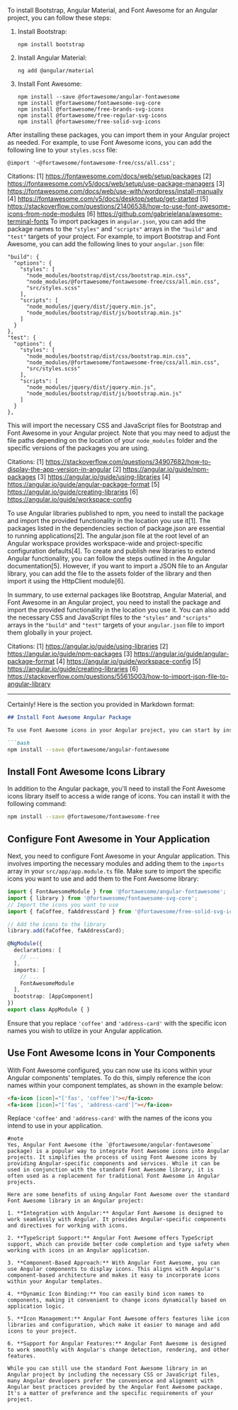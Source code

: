 To install Bootstrap, Angular Material, and Font Awesome for an Angular project, you can follow these steps:

1. Install Bootstrap:
   ```
   npm install bootstrap
   ```

2. Install Angular Material:
   ```
   ng add @angular/material
   ```

3. Install Font Awesome:
   ```
   npm install --save @fortawesome/angular-fontawesome
   npm install @fortawesome/fontawesome-svg-core
   npm install @fortawesome/free-brands-svg-icons
   npm install @fortawesome/free-regular-svg-icons
   npm install @fortawesome/free-solid-svg-icons
   ```

After installing these packages, you can import them in your Angular project as needed. For example, to use Font Awesome icons, you can add the following line to your `styles.scss` file:
```
@import '~@fortawesome/fontawesome-free/css/all.css';
```

Citations:
[1] https://fontawesome.com/docs/web/setup/packages
[2] https://fontawesome.com/v5/docs/web/setup/use-package-managers
[3] https://fontawesome.com/docs/web/use-with/wordpress/install-manually
[4] https://fontawesome.com/v5/docs/desktop/setup/get-started
[5] https://stackoverflow.com/questions/21406538/how-to-use-font-awesome-icons-from-node-modules
[6] https://github.com/gabrielelana/awesome-terminal-fonts
To import packages in `angular.json`, you can add the package names to the `"styles"` and `"scripts"` arrays in the `"build"` and `"test"` targets of your project. For example, to import Bootstrap and Font Awesome, you can add the following lines to your `angular.json` file:

```
"build": {
  "options": {
    "styles": [
      "node_modules/bootstrap/dist/css/bootstrap.min.css",
      "node_modules/@fortawesome/fontawesome-free/css/all.min.css",
      "src/styles.scss"
    ],
    "scripts": [
      "node_modules/jquery/dist/jquery.min.js",
      "node_modules/bootstrap/dist/js/bootstrap.min.js"
    ]
  }
},
"test": {
  "options": {
    "styles": [
      "node_modules/bootstrap/dist/css/bootstrap.min.css",
      "node_modules/@fortawesome/fontawesome-free/css/all.min.css",
      "src/styles.scss"
    ],
    "scripts": [
      "node_modules/jquery/dist/jquery.min.js",
      "node_modules/bootstrap/dist/js/bootstrap.min.js"
    ]
  }
},
```

This will import the necessary CSS and JavaScript files for Bootstrap and Font Awesome in your Angular project. Note that you may need to adjust the file paths depending on the location of your `node_modules` folder and the specific versions of the packages you are using.

Citations:
[1] https://stackoverflow.com/questions/34907682/how-to-display-the-app-version-in-angular
[2] https://angular.io/guide/npm-packages
[3] https://angular.io/guide/using-libraries
[4] https://angular.io/guide/angular-package-format
[5] https://angular.io/guide/creating-libraries
[6] https://angular.io/guide/workspace-config

To use Angular libraries published to npm, you need to install the package and import the provided functionality in the location you use it[1]. The packages listed in the dependencies section of package.json are essential to running applications[2]. The angular.json file at the root level of an Angular workspace provides workspace-wide and project-specific configuration defaults[4]. To create and publish new libraries to extend Angular functionality, you can follow the steps outlined in the Angular documentation[5]. However, if you want to import a JSON file to an Angular library, you can add the file to the assets folder of the library and then import it using the HttpClient module[6]. 

In summary, to use external packages like Bootstrap, Angular Material, and Font Awesome in an Angular project, you need to install the package and import the provided functionality in the location you use it. You can also add the necessary CSS and JavaScript files to the `"styles"` and `"scripts"` arrays in the `"build"` and `"test"` targets of your `angular.json` file to import them globally in your project.

Citations:
[1] https://angular.io/guide/using-libraries
[2] https://angular.io/guide/npm-packages
[3] https://angular.io/guide/angular-package-format
[4] https://angular.io/guide/workspace-config
[5] https://angular.io/guide/creating-libraries
[6] https://stackoverflow.com/questions/55615003/how-to-import-json-file-to-angular-library

---
Certainly! Here is the section you provided in Markdown format:

```markdown
## Install Font Awesome Angular Package

To use Font Awesome icons in your Angular project, you can start by installing the `@fortawesome/angular-fontawesome` package, which provides seamless integration for Font Awesome icons in Angular applications. You can do this using npm or yarn:

```bash
npm install --save @fortawesome/angular-fontawesome
```

## Install Font Awesome Icons Library

In addition to the Angular package, you'll need to install the Font Awesome icons library itself to access a wide range of icons. You can install it with the following command:

```bash
npm install --save @fortawesome/fontawesome-free
```

## Configure Font Awesome in Your Application

Next, you need to configure Font Awesome in your Angular application. This involves importing the necessary modules and adding them to the `imports` array in your `src/app/app.module.ts` file. Make sure to import the specific icons you want to use and add them to the Font Awesome library:

```typescript
import { FontAwesomeModule } from '@fortawesome/angular-fontawesome';
import { library } from '@fortawesome/fontawesome-svg-core';
// Import the icons you want to use
import { faCoffee, faAddressCard } from '@fortawesome/free-solid-svg-icons';

// Add the icons to the library
library.add(faCoffee, faAddressCard);

@NgModule({
  declarations: [
    // ...
  ],
  imports: [
    // ...
    FontAwesomeModule
  ],
  bootstrap: [AppComponent]
})
export class AppModule { }
```

Ensure that you replace `'coffee'` and `'address-card'` with the specific icon names you wish to utilize in your Angular application.

## Use Font Awesome Icons in Your Components

With Font Awesome configured, you can now use its icons within your Angular components' templates. To do this, simply reference the icon names within your component templates, as shown in the example below:

```html
<fa-icon [icon]="['fas', 'coffee']"></fa-icon>
<fa-icon [icon]="['fas', 'address-card']"></fa-icon>
```

Replace `'coffee'` and `'address-card'` with the names of the icons you intend to use in your application.
```
#note
Yes, Angular Font Awesome (the `@fortawesome/angular-fontawesome` package) is a popular way to integrate Font Awesome icons into Angular projects. It simplifies the process of using Font Awesome icons by providing Angular-specific components and services. While it can be used in conjunction with the standard Font Awesome library, it is often used as a replacement for traditional Font Awesome in Angular projects.

Here are some benefits of using Angular Font Awesome over the standard Font Awesome library in an Angular project:

1. **Integration with Angular:** Angular Font Awesome is designed to work seamlessly with Angular. It provides Angular-specific components and directives for working with icons.

2. **TypeScript Support:** Angular Font Awesome offers TypeScript support, which can provide better code completion and type safety when working with icons in an Angular application.

3. **Component-Based Approach:** With Angular Font Awesome, you can use Angular components to display icons. This aligns with Angular's component-based architecture and makes it easy to incorporate icons within your Angular templates.

4. **Dynamic Icon Binding:** You can easily bind icon names to components, making it convenient to change icons dynamically based on application logic.

5. **Icon Management:** Angular Font Awesome offers features like icon libraries and configuration, which make it easier to manage and add icons to your project.

6. **Support for Angular Features:** Angular Font Awesome is designed to work smoothly with Angular's change detection, rendering, and other features.

While you can still use the standard Font Awesome library in an Angular project by including the necessary CSS or JavaScript files, many Angular developers prefer the convenience and alignment with Angular best practices provided by the Angular Font Awesome package. It's a matter of preference and the specific requirements of your project.
